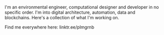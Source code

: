 I'm an environmental engineer, computational designer and developer in no specific order.
I'm into digital architecture, automation, data and blockchains. Here's a collection of
what I'm working on.

Find me everywhere here: linktr.ee/plmgrnb
